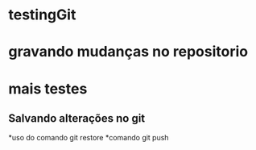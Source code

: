 # testingGit
# gravando mudanças no repositorio

# mais testes

## Salvando alterações no git

*uso do comando git restore
*comando git push